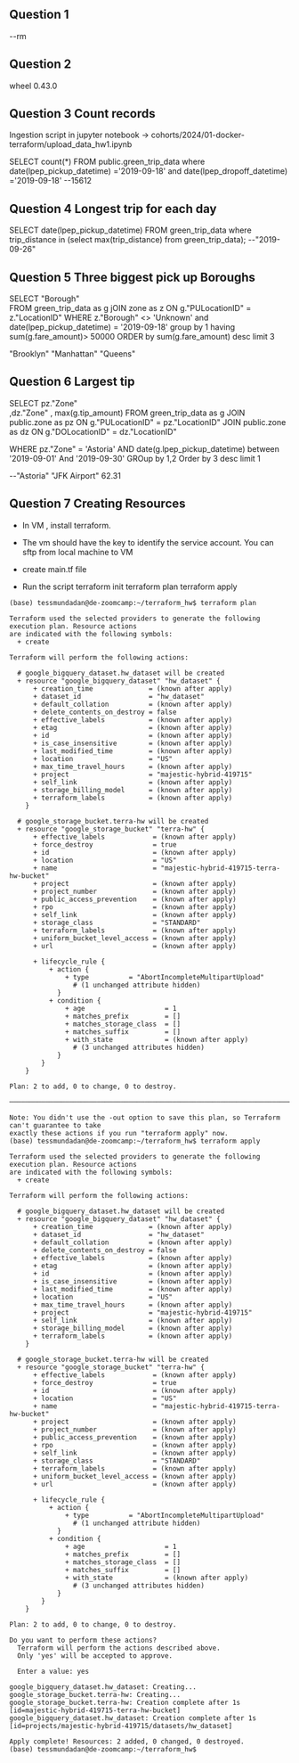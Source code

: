 ## Question 1
 --rm 

## Question 2 
wheel      0.43.0

## Question 3  Count records 

Ingestion script in jupyter notebook -> cohorts/2024/01-docker-terraform/upload_data_hw1.ipynb

SELECT count(*) FROM public.green_trip_data where 
date(lpep_pickup_datetime) ='2019-09-18'
and date(lpep_dropoff_datetime) ='2019-09-18'
--15612

## Question 4 Longest trip for each day

SELECT date(lpep_pickup_datetime) 
FROM green_trip_data where trip_distance in 
(select max(trip_distance) 
from green_trip_data);
--"2019-09-26"

## Question 5 Three biggest pick up Boroughs

SELECT "Borough"	
FROM green_trip_data as g
jOIN zone as z
ON g."PULocationID" = z."LocationID"
WHERE z."Borough" <> 'Unknown'
and date(lpep_pickup_datetime)  = '2019-09-18'
group by 1
having sum(g.fare_amount)> 50000
ORDER by sum(g.fare_amount) desc
limit 3

"Brooklyn"
"Manhattan"
"Queens"

## Question 6 Largest tip

SELECT 
pz."Zone"	
,dz."Zone"
	, max(g.tip_amount)
FROM green_trip_data as g
JOIN public.zone as pz
ON g."PULocationID" = pz."LocationID"
JOIN public.zone as dz
ON g."DOLocationID" = dz."LocationID"

WHERE pz."Zone" = 'Astoria'
AND date(g.lpep_pickup_datetime) between '2019-09-01' And '2019-09-30'
GROup by 1,2
Order by 3 desc
limit 1

--"Astoria"	"JFK Airport"	62.31

## Question 7 Creating Resources

- In VM , install terraform.

- The vm should have the key to identify the service account.
You can sftp from local machine to VM

- create main.tf file 

- Run the script
terraform init
terraform plan 
terraform apply

```
(base) tessmundadan@de-zoomcamp:~/terraform_hw$ terraform plan

Terraform used the selected providers to generate the following execution plan. Resource actions
are indicated with the following symbols:
  + create

Terraform will perform the following actions:

  # google_bigquery_dataset.hw_dataset will be created
  + resource "google_bigquery_dataset" "hw_dataset" {
      + creation_time              = (known after apply)
      + dataset_id                 = "hw_dataset"
      + default_collation          = (known after apply)
      + delete_contents_on_destroy = false
      + effective_labels           = (known after apply)
      + etag                       = (known after apply)
      + id                         = (known after apply)
      + is_case_insensitive        = (known after apply)
      + last_modified_time         = (known after apply)
      + location                   = "US"
      + max_time_travel_hours      = (known after apply)
      + project                    = "majestic-hybrid-419715"
      + self_link                  = (known after apply)
      + storage_billing_model      = (known after apply)
      + terraform_labels           = (known after apply)
    }

  # google_storage_bucket.terra-hw will be created
  + resource "google_storage_bucket" "terra-hw" {
      + effective_labels            = (known after apply)
      + force_destroy               = true
      + id                          = (known after apply)
      + location                    = "US"
      + name                        = "majestic-hybrid-419715-terra-hw-bucket"
      + project                     = (known after apply)
      + project_number              = (known after apply)
      + public_access_prevention    = (known after apply)
      + rpo                         = (known after apply)
      + self_link                   = (known after apply)
      + storage_class               = "STANDARD"
      + terraform_labels            = (known after apply)
      + uniform_bucket_level_access = (known after apply)
      + url                         = (known after apply)

      + lifecycle_rule {
          + action {
              + type          = "AbortIncompleteMultipartUpload"
                # (1 unchanged attribute hidden)
            }
          + condition {
              + age                    = 1
              + matches_prefix         = []
              + matches_storage_class  = []
              + matches_suffix         = []
              + with_state             = (known after apply)
                # (3 unchanged attributes hidden)
            }
        }
    }

Plan: 2 to add, 0 to change, 0 to destroy.

───────────────────────────────────────────────────────────────────────────────────────────────────

Note: You didn't use the -out option to save this plan, so Terraform can't guarantee to take
exactly these actions if you run "terraform apply" now.
(base) tessmundadan@de-zoomcamp:~/terraform_hw$ terraform apply

Terraform used the selected providers to generate the following execution plan. Resource actions
are indicated with the following symbols:
  + create

Terraform will perform the following actions:

  # google_bigquery_dataset.hw_dataset will be created
  + resource "google_bigquery_dataset" "hw_dataset" {
      + creation_time              = (known after apply)
      + dataset_id                 = "hw_dataset"
      + default_collation          = (known after apply)
      + delete_contents_on_destroy = false
      + effective_labels           = (known after apply)
      + etag                       = (known after apply)
      + id                         = (known after apply)
      + is_case_insensitive        = (known after apply)
      + last_modified_time         = (known after apply)
      + location                   = "US"
      + max_time_travel_hours      = (known after apply)
      + project                    = "majestic-hybrid-419715"
      + self_link                  = (known after apply)
      + storage_billing_model      = (known after apply)
      + terraform_labels           = (known after apply)
    }

  # google_storage_bucket.terra-hw will be created
  + resource "google_storage_bucket" "terra-hw" {
      + effective_labels            = (known after apply)
      + force_destroy               = true
      + id                          = (known after apply)
      + location                    = "US"
      + name                        = "majestic-hybrid-419715-terra-hw-bucket"
      + project                     = (known after apply)
      + project_number              = (known after apply)
      + public_access_prevention    = (known after apply)
      + rpo                         = (known after apply)
      + self_link                   = (known after apply)
      + storage_class               = "STANDARD"
      + terraform_labels            = (known after apply)
      + uniform_bucket_level_access = (known after apply)
      + url                         = (known after apply)

      + lifecycle_rule {
          + action {
              + type          = "AbortIncompleteMultipartUpload"
                # (1 unchanged attribute hidden)
            }
          + condition {
              + age                    = 1
              + matches_prefix         = []
              + matches_storage_class  = []
              + matches_suffix         = []
              + with_state             = (known after apply)
                # (3 unchanged attributes hidden)
            }
        }
    }

Plan: 2 to add, 0 to change, 0 to destroy.

Do you want to perform these actions?
  Terraform will perform the actions described above.
  Only 'yes' will be accepted to approve.

  Enter a value: yes

google_bigquery_dataset.hw_dataset: Creating...
google_storage_bucket.terra-hw: Creating...
google_storage_bucket.terra-hw: Creation complete after 1s [id=majestic-hybrid-419715-terra-hw-bucket]
google_bigquery_dataset.hw_dataset: Creation complete after 1s [id=projects/majestic-hybrid-419715/datasets/hw_dataset]

Apply complete! Resources: 2 added, 0 changed, 0 destroyed.
(base) tessmundadan@de-zoomcamp:~/terraform_hw$ 
```
